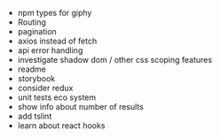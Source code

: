- npm types for giphy
- Routing
- pagination
- axios instead of fetch
- api error handling
- investigate shadow dom / other css scoping features
- readme
- storybook
- consider redux
- unit tests eco system
- show info about number of results 
- add tslint
- learn about react hooks